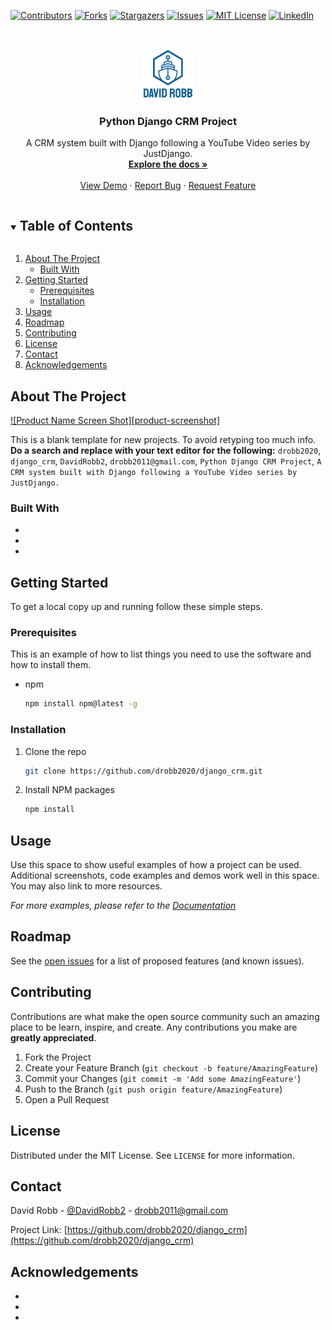 <!--
*** Thanks for checking out the Best-README-Template. If you have a suggestion
*** that would make this better, please fork the repo and create a pull request
*** or simply open an issue with the tag "enhancement".
*** Thanks again! Now go create something AMAZING! :D
***
***
***
*** To avoid retyping too much info. Do a search and replace for the following:
*** drobb2020, django_crm, DavidRobb2, drobb2011@gmail.com, Python Django CRM Project, A CRM system built with Django following a YouTube Video series by JustDjango.
-->

<!-- PROJECT SHIELDS -->
<!--
*** I'm using markdown "reference style" links for readability.
*** Reference links are enclosed in brackets [ ] instead of parentheses ( ).
*** See the bottom of this document for the declaration of the reference variables
*** for contributors-url, forks-url, etc. This is an optional, concise syntax you may use.
*** https://www.markdownguide.org/basic-syntax/#reference-style-links
-->

[![Contributors][contributors-shield]][contributors-url]
[![Forks][forks-shield]][forks-url]
[![Stargazers][stars-shield]][stars-url]
[![Issues][issues-shield]][issues-url]
[![MIT License][license-shield]][license-url]
[![LinkedIn][linkedin-shield]][linkedin-url]

<!-- PROJECT LOGO -->
<br />
<p align="center">
  <a href="https://github.com/drobb2020/readme-template">
    <img src="images/logo.png" alt="Logo" width="80" height="80">
  </a>

  <h3 align="center">Python Django CRM Project</h3>

  <p align="center">
    A CRM system built with Django following a YouTube Video series by JustDjango.
    <br />
    <a href="https://github.com/drobb2020/django_crm"><strong>Explore the docs »</strong></a>
    <br />
    <br />
    <a href="https://github.com/drobb2020/django_crm">View Demo</a>
    ·
    <a href="https://github.com/drobb2020/django_crm/issues">Report Bug</a>
    ·
    <a href="https://github.com/drobb2020/django_crm/issues">Request Feature</a>
  </p>
</p>

<!-- TABLE OF CONTENTS -->
<details open="open">
  <summary><h2 style="display: inline-block">Table of Contents</h2></summary>
  <ol>
    <li>
      <a href="#about-the-project">About The Project</a>
      <ul>
        <li><a href="#built-with">Built With</a></li>
      </ul>
    </li>
    <li>
      <a href="#getting-started">Getting Started</a>
      <ul>
        <li><a href="#prerequisites">Prerequisites</a></li>
        <li><a href="#installation">Installation</a></li>
      </ul>
    </li>
    <li><a href="#usage">Usage</a></li>
    <li><a href="#roadmap">Roadmap</a></li>
    <li><a href="#contributing">Contributing</a></li>
    <li><a href="#license">License</a></li>
    <li><a href="#contact">Contact</a></li>
    <li><a href="#acknowledgements">Acknowledgements</a></li>
  </ol>
</details>

<!-- ABOUT THE PROJECT -->

## About The Project

[![Product Name Screen Shot][product-screenshot]](https://example.com)

This is a blank template for new projects. To avoid retyping too much info. **Do a search and replace with your text editor for the following:**
`drobb2020`, `django_crm`, `DavidRobb2`, `drobb2011@gmail.com`, `Python Django CRM Project`, `A CRM system built with Django following a YouTube Video series by JustDjango.`

### Built With

- []()
- []()
- []()

<!-- GETTING STARTED -->

## Getting Started

To get a local copy up and running follow these simple steps.

### Prerequisites

This is an example of how to list things you need to use the software and how to install them.

- npm

  ```sh
  npm install npm@latest -g
  ```

### Installation

1. Clone the repo

   ```sh
   git clone https://github.com/drobb2020/django_crm.git
   ```

2. Install NPM packages

   ```sh
   npm install
   ```

<!-- USAGE EXAMPLES -->

## Usage

Use this space to show useful examples of how a project can be used. Additional screenshots, code examples and demos work well in this space. You may also link to more resources.

_For more examples, please refer to the [Documentation](https://example.com)_

<!-- ROADMAP -->

## Roadmap

See the [open issues](https://github.com/drobb2020/django_crm/issues) for a list of proposed features (and known issues).

<!-- CONTRIBUTING -->

## Contributing

Contributions are what make the open source community such an amazing place to be learn, inspire, and create. Any contributions you make are **greatly appreciated**.

1. Fork the Project
2. Create your Feature Branch (`git checkout -b feature/AmazingFeature`)
3. Commit your Changes (`git commit -m 'Add some AmazingFeature'`)
4. Push to the Branch (`git push origin feature/AmazingFeature`)
5. Open a Pull Request

<!-- LICENSE -->

## License

Distributed under the MIT License. See `LICENSE` for more information.

<!-- CONTACT -->

## Contact

David Robb - [@DavidRobb2](https://twitter.com/DavidRobb2) - drobb2011@gmail.com

Project Link: [https://github.com/drobb2020/django_crm](https://github.com/drobb2020/django_crm)

<!-- ACKNOWLEDGEMENTS -->

## Acknowledgements

- []()
- []()
- []()

<!-- MARKDOWN LINKS & IMAGES -->
<!-- https://www.markdownguide.org/basic-syntax/#reference-style-links -->

[contributors-shield]: https://img.shields.io/github/contributors/drobb2020/repo.svg?style=for-the-badge
[contributors-url]: https://github.com/drobb2020/repo/graphs/contributors
[forks-shield]: https://img.shields.io/github/forks/drobb2020/repo.svg?style=for-the-badge
[forks-url]: https://github.com/drobb2020/repo/network/members
[stars-shield]: https://img.shields.io/github/stars/drobb2020/repo.svg?style=for-the-badge
[stars-url]: https://github.com/drobb2020/repo/stargazers
[issues-shield]: https://img.shields.io/github/issues/drobb2020/repo.svg?style=for-the-badge
[issues-url]: https://github.com/drobb2020/repo/issues
[license-shield]: https://img.shields.io/github/license/drobb2020/repo.svg?style=for-the-badge
[license-url]: https://github.com/drobb2020/repo/blob/master/LICENSE.txt
[linkedin-shield]: https://img.shields.io/badge/-LinkedIn-black.svg?style=for-the-badge&logo=linkedin&colorB=555
[linkedin-url]: https://www.linkedin.com/in/david-robb-42436a20/
